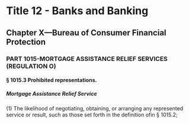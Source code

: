 
# Title 12 - Banks and Banking
## Chapter X—Bureau of Consumer Financial Protection
### PART 1015-MORTGAGE ASSISTANCE RELIEF SERVICES (REGULATION O)
#### § 1015.3 Prohibited representations.
##### Mortgage Assistance Relief Service

(1) The likelihood of negotiating, obtaining, or arranging any represented service or result, such as those set forth in the definition ofin § 1015.2;

